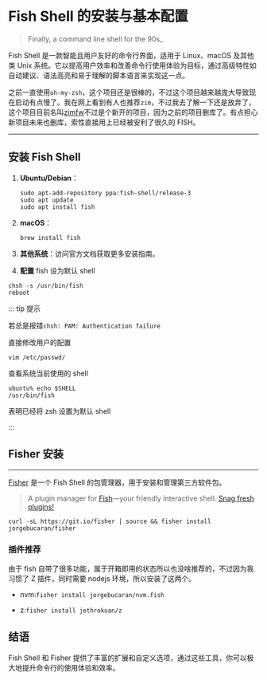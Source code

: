 # Fish Shell 的安装与基本配置

> Finally, a command line shell for the 90s\_

Fish Shell 是一款智能且用户友好的命令行界面，适用于 Linux、macOS 及其他类 Unix 系统。它以提高用户效率和改善命令行使用体验为目标，通过高级特性如自动建议、语法高亮和易于理解的脚本语言来实现这一点。

之前一直使用`oh-my-zsh`，这个项目还是很棒的，不过这个项目越来越庞大导致现在启动有点慢了。我在网上看到有人也推荐`zim`，不过我去了解一下还是放弃了，这个项目目前名叫[zimfw](https://github.com/zimfw/zimfw)不过是个新开的项目，因为之前的项目删库了。有点担心新项目未来也删库，索性直接用上已经被安利了很久的 FISH。

---

## 安装 Fish Shell

1. **Ubuntu/Debian**：

   ```shell
   sudo apt-add-repository ppa:fish-shell/release-3
   sudo apt update
   sudo apt install fish
   ```

2. **macOS**：

   ```shell
   brew install fish
   ```

3. **其他系统**：访问官方文档获取更多安装指南。

4. **配置**
   fish 设为默认 shell

```shell
chsh -s /usr/bin/fish
reboot
```

::: tip 提示

若总是报错`chsh: PAM: Authentication failure`

直接修改用户的配置

`vim /etc/passwd/`

查看系统当前使用的 shell

```shell
ubuntu% echo $SHELL
/usr/bin/fish
```

表明已经将 zsh 设置为默认 shell

:::

## Fisher 安装

---

[Fisher](https://github.com/jorgebucaran/fisher) 是一个 Fish Shell 的包管理器，用于安装和管理第三方软件包。

> A plugin manager for [Fish](https://fishshell.com/)—your friendly interactive shell. [Snag fresh plugins!](https://github.com/jorgebucaran/awsm.fish#readme)

```shell
curl -sL https://git.io/fisher | source && fisher install jorgebucaran/fisher
```

### 插件推荐

由于 fish 自带了很多功能，属于开箱即用的状态所以也没啥推荐的，不过因为我习惯了 Z 插件，同时需要 nodejs 环境，所以安装了这两个。

- nvm:`fisher install jorgebucaran/nvm.fish`

- z:`fisher install jethrokuan/z`

## 结语

Fish Shell 和 Fisher 提供了丰富的扩展和自定义选项，通过这些工具，你可以极大地提升命令行的使用体验和效率。
